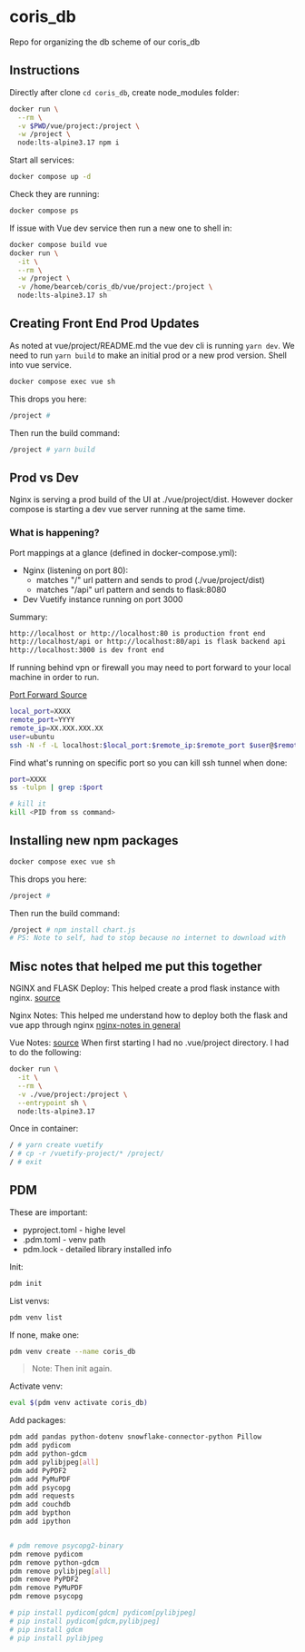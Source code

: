 # coris_db
Repo for organizing the db scheme of our coris_db


## Instructions
Directly after clone ```cd coris_db```, create node_modules folder:

```bash
docker run \
  --rm \
  -v $PWD/vue/project:/project \
  -w /project \
  node:lts-alpine3.17 npm i
```

Start all services:
```bash
docker compose up -d
```

Check they are running:
```bash
docker compose ps
```

If issue with Vue dev service then run a new one to shell in:
```bash
docker compose build vue
docker run \
  -it \
  --rm \
  -w /project \
  -v /home/bearceb/coris_db/vue/project:/project \
  node:lts-alpine3.17 sh
```

## Creating Front End Prod Updates
As noted at vue/project/README.md the vue dev cli is running ```yarn dev```. We need to run ```yarn build``` to make an initial prod or a new prod version. Shell into vue service.

```bash
docker compose exec vue sh
```
This drops you here:
```bash
/project #
```
Then run the build command:
```bash
/project # yarn build
```


## Prod vs Dev
Nginx is serving a prod build of the UI at ./vue/project/dist. However docker compose is starting a dev vue server running at the same time.

### What is happening?
Port mappings at a glance (defined in docker-compose.yml):
* Nginx (listening on port 80):
  - matches "/" url pattern and sends to prod (./vue/project/dist)
  - matches "/api" url pattern and sends to flask:8080
* Dev Vuetify instance running on port 3000

Summary:
```bash
http://localhost or http://localhost:80 is production front end
http://localhost/api or http://localhost:80/api is flask backend api
http://localhost:3000 is dev front end
```

If running behind vpn or firewall you may need to port forward to your local machine in order to run.

[Port Forward Source](https://ljvmiranda921.github.io/notebook/2018/01/31/running-a-jupyter-notebook/)
```bash
local_port=XXXX
remote_port=YYYY
remote_ip=XX.XXX.XXX.XX
user=ubuntu
ssh -N -f -L localhost:$local_port:$remote_ip:$remote_port $user@$remote_ip
```
Find what's running on specific port so you can kill ssh tunnel when done:
```bash
port=XXXX
ss -tulpn | grep :$port

# kill it
kill <PID from ss command>
```

## Installing new npm packages
```bash
docker compose exec vue sh
```
This drops you here:
```bash
/project #
```
Then run the build command:
```bash
/project # npm install chart.js
# PS: Note to self, had to stop because no internet to download with
```





## Misc notes that helped me put this together
NGINX and FLASK Deploy:
This helped create a prod flask instance with nginx.
[source](https://dev.to/herbzhao/my-docker-learning-journey-edh)

Nginx Notes:
This helped me understand how to deploy both the flask and vue app through nginx
[nginx-notes in general](https://www.plesk.com/blog/various/nginx-configuration-guide/#:~:text=What%20is%20the%20Http%20Block,etc%2Fnginx%2Fnginx.conf)

Vue Notes:
[source](https://vuetifyjs.com/en/getting-started/installation/)
When first starting I had no .vue/project directory. I had to do the following:
```bash
docker run \
  -it \
  --rm \
  -v ./vue/project:/project \
  --entrypoint sh \
  node:lts-alpine3.17
```

Once in container:
```bash
/ # yarn create vuetify
/ # cp -r /vuetify-project/* /project/
/ # exit
```

## PDM

These are important:
* pyproject.toml - highe level
* .pdm.toml - venv path
* pdm.lock - detailed library installed info

Init:
```bash
pdm init
```

List venvs:
```bash
pdm venv list
```

If none, make one:
```bash
pdm venv create --name coris_db
```

> Note: Then init again.

Activate venv:
```bash
eval $(pdm venv activate coris_db)
```

Add packages:
```bash
pdm add pandas python-dotenv snowflake-connector-python Pillow
pdm add pydicom
pdm add python-gdcm
pdm add pylibjpeg[all]
pdm add PyPDF2
pdm add PyMuPDF
pdm add psycopg
pdm add requests
pdm add couchdb
pdm add bypthon
pdm add ipython


# pdm remove psycopg2-binary
pdm remove pydicom
pdm remove python-gdcm
pdm remove pylibjpeg[all]
pdm remove PyPDF2
pdm remove PyMuPDF
pdm remove psycopg

# pip install pydicom[gdcm] pydicom[pylibjpeg]
# pip install pydicom[gdcm,pylibjpeg]
# pip install gdcm
# pip install pylibjpeg
```